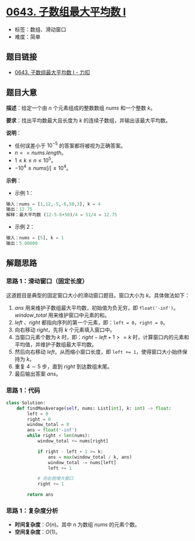 # [0643. 子数组最大平均数 I](https://leetcode.cn/problems/maximum-average-subarray-i/)

- 标签：数组、滑动窗口
- 难度：简单

## 题目链接

- [0643. 子数组最大平均数 I - 力扣](https://leetcode.cn/problems/maximum-average-subarray-i/)

## 题目大意

**描述**：给定一个由 $n$ 个元素组成的整数数组 $nums$ 和一个整数 $k$。

**要求**：找出平均数最大且长度为 $k$ 的连续子数组，并输出该最大平均数。

**说明**：

- 任何误差小于 $10^{-5}$ 的答案都将被视为正确答案。
- $n == nums.length$。
- $1 \le k \le n \le 10^5$。
- $-10^4 \le nums[i] \le 10^4$。

**示例**：

- 示例 1：

```python
输入：nums = [1,12,-5,-6,50,3], k = 4
输出：12.75
解释：最大平均数 (12-5-6+50)/4 = 51/4 = 12.75
```

- 示例 2：

```python
输入：nums = [5], k = 1
输出：5.00000
```

## 解题思路

### 思路 1：滑动窗口（固定长度）

这道题目是典型的固定窗口大小的滑动窗口题目。窗口大小为 $k$。具体做法如下：

1. $ans$ 用来维护子数组最大平均数，初始值为负无穷，即 `float('-inf')`。$window\_total$ 用来维护窗口中元素的和。
2. $left$ 、$right$ 都指向序列的第一个元素，即：`left = 0`，`right = 0`。
3. 向右移动 $right$，先将 $k$ 个元素填入窗口中。
4. 当窗口元素个数为 $k$ 时，即：$right - left + 1 >= k$ 时，计算窗口内的元素和平均值，并维护子数组最大平均数。
5. 然后向右移动 $left$，从而缩小窗口长度，即 `left += 1`，使得窗口大小始终保持为 $k$。
6. 重复 $4 \sim 5$ 步，直到 $right$ 到达数组末尾。
7. 最后输出答案 $ans$。

### 思路 1：代码

```python
class Solution:
    def findMaxAverage(self, nums: List[int], k: int) -> float:
        left = 0
        right = 0
        window_total = 0
        ans = float('-inf')
        while right < len(nums):
            window_total += nums[right]

            if right - left + 1 >= k:
                ans = max(window_total / k, ans)
                window_total -= nums[left]
                left += 1

            # 向右侧增大窗口
            right += 1

        return ans
```

### 思路 1：复杂度分析

- **时间复杂度**：$O(n)$。其中 $n$ 为数组 $nums$ 的元素个数。
- **空间复杂度**：$O(1)$。